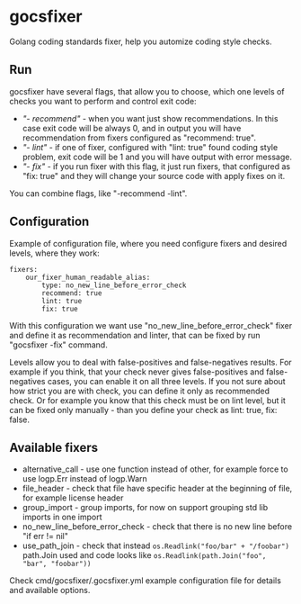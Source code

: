 # gocsfixer
Golang coding standards fixer, help you automize coding style checks.

## Run
gocsfixer have several flags, that allow you to choose, which one levels of checks you want to perform and control exit code:
- *"- recommend"* - when you want just show recommendations. In this case exit code will be always 0, and in output you will have recommendation from fixers configured as "recommend: true".
- *"- lint"* - if one of fixer, configured with "lint: true" found coding style problem, exit code will be 1 and you will have output with error message.
- *"- fix"* - if you run fixer with this flag, it just run fixers, that configured as "fix: true" and they will change your source code with apply fixes on it.

You can combine flags, like "-recommend -lint".

## Configuration
Example of configuration file, where you need configure fixers and desired levels, where they work:
```
fixers:
    our_fixer_human_readable_alias:
        type: no_new_line_before_error_check
        recommend: true
        lint: true
        fix: true
```

With this configuration we want use "no_new_line_before_error_check" fixer and define it as recommendation and linter, that can be fixed by run "gocsfixer -fix" command.

Levels allow you to deal with false-positives and false-negatives results.
For example if you think, that your check never gives false-positives and false-negatives cases, you can enable it on all three levels.
If you not sure about how strict you are with check, you can define it only as recommended check.
Or for example you know that this check must be on lint level, but it can be fixed only manually - than you define your check as lint: true, fix: false.

## Available fixers
- alternative_call - use one function instead of other, for example force to use logp.Err instead of logp.Warn
- file_header - check that file have specific header at the beginning of file, for example license header
- group_import - group imports, for now on support grouping std lib imports in one import
- no_new_line_before_error_check - check that there is no new line before "if err != nil"
- use_path_join - check that instead `os.Readlink("foo/bar" + "/foobar")` path.Join used and code looks like `os.Readlink(path.Join("foo", "bar", "foobar"))`

Check cmd/gocsfixer/.gocsfixer.yml example configuration file for details and available options.